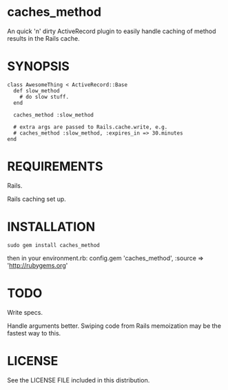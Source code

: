 caches_method
=============

An quick 'n' dirty ActiveRecord plugin to easily handle caching of method results in the Rails cache.

SYNOPSIS
========

    class AwesomeThing < ActiveRecord::Base
      def slow_method
        # do slow stuff.
      end
  
      caches_method :slow_method

      # extra args are passed to Rails.cache.write, e.g.
      # caches_method :slow_method, :expires_in => 30.minutes
    end


REQUIREMENTS
============

Rails.

Rails caching set up.

INSTALLATION
============

    sudo gem install caches_method

then in your environment.rb:
    config.gem 'caches_method', :source => 'http://rubygems.org'
    
TODO
====

Write specs.

Handle arguments better. Swiping code from Rails memoization may be the fastest way to this.

LICENSE
=======

See the LICENSE FILE included in this distribution.
